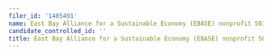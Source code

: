 ```yaml
---
filer_id: '1405491'
name: East Bay Alliance for a Sustainable Economy (EBASE) nonprofit 501(c)(3)
candidate_controlled_id: ''
title: East Bay Alliance for a Sustainable Economy (EBASE) nonprofit 501(c)(3)
---
```

